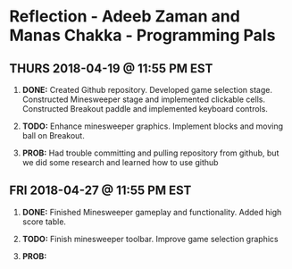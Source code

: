 # Reflection - Adeeb Zaman and Manas Chakka - Programming Pals


## THURS 2018-04-19 @ 11:55 PM EST

1. **DONE:** Created Github repository. Developed game selection stage. 
     Constructed Minesweeper stage and implemented clickable cells.
     Constructed Breakout paddle and implemented keyboard controls.

2. **TODO:** Enhance minesweeper graphics. Implement blocks and moving ball on Breakout.

3. **PROB:** Had trouble committing and pulling repository from github,
      but we did some research and learned how to use github


## FRI 2018-04-27 @ 11:55 PM EST

1. **DONE:** Finished Minesweeper gameplay and functionality. Added high score table.

2. **TODO:** Finish minesweeper toolbar. Improve game selection graphics

3. **PROB:** 
